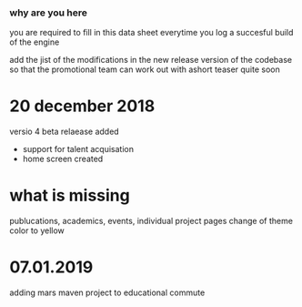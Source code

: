 ### why are you here 

you are required to fill in this data sheet everytime you log a succesful build of the engine 

add the jist of the modifications in the new release version of the codebase so that the promotional team can work out with ashort teaser quite soon


20 december 2018
=================

versio 4 beta relaease added
- support for talent acquisation
- home screen created

what is missing
===============
publucations, academics, events, individual project pages 
change of theme color to yellow


07.01.2019
============
adding mars maven project to educational commute
